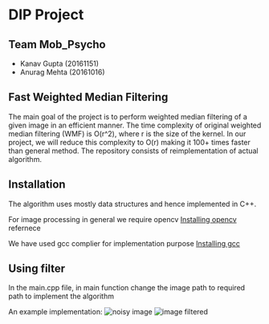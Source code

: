# DIP Project
## Team Mob_Psycho
* Kanav Gupta (20161151)
* Anurag Mehta (20161016)

## Fast Weighted Median Filtering

The main goal of the project is to perform weighted median filtering of a given image in an efficient manner. The time complexity of original weighted median filtering (WMF) is O(r^2), where r is the size of the kernel. In our project, we will reduce this complexity to O(r) making it 100+ times faster than general method. The repository consists of reimplementation of actual algorithm.

## Installation

The algorithm uses mostly data structures and hence implemented in C++.

For image processing in general we require opencv
[Installing opencv](http://www.codebind.com/cpp-tutorial/install-opencv-ubuntu-cpp/) refernece

We have used gcc complier for implementation purpose
[Installing gcc](https://linuxconfig.org/how-to-install-g-the-c-compiler-on-ubuntu-18-04-bionic-beaver-linux)


## Using filter
In the main.cpp file, in main function change the image path to required path to implement the algorithm

An example implementation:
![noisy image](https://github.com/Kanav-7/DIP-Project/blob/master/sap.png)
![image filtered](https://github.com/Kanav-7/DIP-Project/blob/master/results/output.jpeg)
